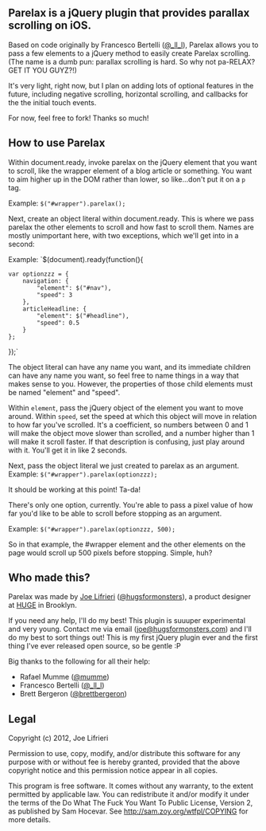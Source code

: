 Parelax is a jQuery plugin that provides parallax scrolling on iOS.
-------------------------------------------------------------------

Based on code originally by Francesco Bertelli (<a href="http://twitter.com/_ll_l">@_ll_l</a>), 
Parelax allows you to pass a few elements to a jQuery method to easily create Parelax scrolling.
(The name is a dumb pun: parallax scrolling is hard. So why not pa-RELAX? GET IT YOU GUYZ?!)

It's very light, right now, but I plan on adding lots of optional features in the future,
including negative scrolling, horizontal scrolling, and callbacks for the the initial touch events.

For now, feel free to fork! Thanks so much!

How to use Parelax
------------------

Within document.ready, invoke parelax on the jQuery element that you want to scroll, like the wrapper element of a blog article or something. 
You want to aim higher up in the DOM rather than lower, so like...don't put it on a `p` tag.

Example: `$("#wrapper").parelax();`

Next, create an object literal within document.ready. This is where we pass parelax the other elements to scroll and how fast to scroll them.
Names are mostly unimportant here, with two exceptions, which we'll get into in a second:

Example: `$(document).ready(function(){  

	var optionzzz = {  
		navigation: {  
			"element": $("#nav"),  
			"speed": 3  
		},  
		articleHeadline: {  
			"element": $("#headline"),  
			"speed": 0.5  
		}  
	};  
});`


The object literal can have any name you want, and its immediate children can have any name you want, so feel free to name things in a way that makes sense to you.
However, the properties of those child elements must be named "element" and "speed". 


Within `element`, pass the jQuery object of the element you want to move around.
Within `speed`, set the speed at which this object will move in relation to how far you've scrolled. It's a coefficient, so numbers between 0 and 1 will make the object move
slower than scrolled, and a number higher than 1 will make it scroll faster. If that description is confusing, just play around with it. You'll get it in like 2 seconds.


Next, pass the object literal we just created to parelax as an argument.
Example: `$("#wrapper").parelax(optionzzz);`

It should be working at this point! Ta-da!

There's only one option, currently. You're able to pass a pixel value of how far you'd like to be able to scroll before stopping as an argument.

Example: `$("#wrapper").parelax(optionzzz, 500);`

So in that example, the #wrapper element and the other elements on the page would scroll up 500 pixels before stopping. Simple, huh?


Who made this?
--------------
Parelax was made by <a href="http://hugsformonsters.com">Joe Lifrieri</a> (<a href="http://twitter.com/hugsformonsters">@hugsformonsters</a>), 
a product designer at <a href="http://hugeinc.com">HUGE</a> in Brooklyn.

If you need any help, I'll do my best! This plugin is suuuper experimental and very young.
Contact me via email (<a href="mailto:joe@hugsformonsters.com">joe@hugsformonsters.com</a>) and I'll do my best to sort things out!
This is my first jQuery plugin ever and the first thing I've ever released open source, so be gentle :P

Big thanks to the following for all their help:
* Rafael Mumme (<a href="http://twitter.com/mumme">@mumme</a>)
* Francesco Bertelli (<a href="http://twitter.com/_ll_l">@_ll_l</a>)
* Brett Bergeron (<a href="https://twitter.com/brettbergeron">@brettbergeron</a>)

Legal
-----

Copyright (c) 2012, Joe Lifrieri

Permission to use, copy, modify, and/or distribute this software for any
purpose with or without fee is hereby granted, provided that the above
copyright notice and this permission notice appear in all copies.

This program is free software. It comes without any warranty, to
the extent permitted by applicable law. You can redistribute it
and/or modify it under the terms of the Do What The Fuck You Want To Public License, 
Version 2, as published by Sam Hocevar. See
http://sam.zoy.org/wtfpl/COPYING for more details.
